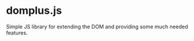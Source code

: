 domplus.js
==========

Simple JS library for extending the DOM and providing some much needed features.

